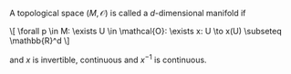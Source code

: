 A topological space $(M,\mathcal{O})$ is called a $d$-dimensional manifold if 

\\[
\forall p \in M: \exists U \in \mathcal{O}: \exists x: U \to x(U) \subseteq \mathbb{R}^d
\\]

and $x$ is invertible, continuous and $x^{-1}$ is continuous.